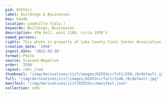 ```yaml
---
pid: 02553cc
label: Buildings & Businesses
key: bandb
location: Leadville (Colo.)
keywords: Buildings, Businesses
description: VFW Hall, post 1166, circa 1950's
named_persons: 
rights: This photo is property of Lake County Civic Center Association.
creation_date: '1950'
ingest_date: '2021-03-30'
format: Photo
source: Scanned Negative
order: '2336'
layout: cmhc_item
thumbnail: "/img/derivatives/iiif/images/02553cc/full/250,/0/default.jpg"
full: "/img/derivatives/iiif/images/02553cc/full/1140,/0/default.jpg"
manifest: "/img/derivatives/iiif/02553cc/manifest.json"
collection: cmhc
---
```

